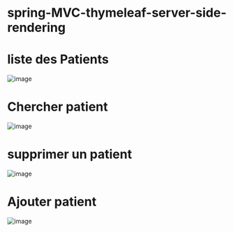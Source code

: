 # spring-MVC-thymeleaf-server-side-rendering
# liste des Patients
![image](https://user-images.githubusercontent.com/62290643/160647579-4a583f5d-4cc3-407c-bb4c-600c993ad11f.png)
# Chercher patient
![image](https://user-images.githubusercontent.com/62290643/160647832-aecc2b35-12c9-42a1-89e9-cdbe4009b175.png)
# supprimer un patient
![image](https://user-images.githubusercontent.com/62290643/160648152-43f39708-f1e2-4b14-81e7-e66d0f55206b.png)
# Ajouter patient
![image](https://user-images.githubusercontent.com/62290643/161989633-8f1941d1-6936-4c20-a4e1-3bfc14e7278e.png)

